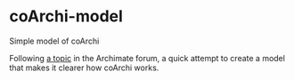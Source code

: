 # coArchi-model
Simple model of coArchi

Following [a topic](https://forum.archimatetool.com/index.php?topic=941.0) in the Archimate forum, a quick attempt to create a model that makes it clearer how coArchi works.
